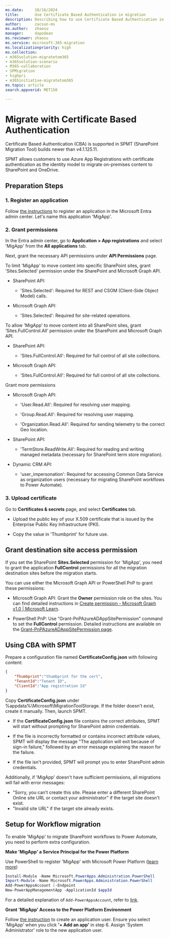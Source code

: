 ```yaml
---
ms.date:     10/16/2024
title:       Use Certificate Based Authentication in migration
description: Describing how to use Certificate Based Authentication in migration.
author:      zacsun-ms
ms.author:   zhaosu
manager:     dapodean
ms.reviewer: zhaosu
ms.service: microsoft-365-migration
ms.localizationpriority: high
ms.collection: 
- m365solution-migratetom365
- m365solution-scenario
- M365-collaboration
- SPMigration
- highpri
- m365initiative-migratetom365
ms.topic: article
search.appverid: MET150

---
```


# Migrate with Certificate Based Authentication

Certificate Based Authentication (CBA) is supported in SPMT (SharePoint Migration Tool) builds newer than v4.1.125.11.

SPMT allows customers to use Azure App Registrations with certificate authentication as the identity model to migrate on-premises content to SharePoint and OneDrive.

## Preparation Steps

### 1. Register an application

Follow [the instructions](/entra/identity-platform/quickstart-register-app?tabs=certificate) to register an application in the Microsoft Entra admin center. Let's name this application 'MigApp'.

### 2. Grant permissions

In the Entra admin center, go to **Application > App registrations** and select 'MigApp' from the **All applications** tab. 

Next, grant the necessary API permissions under **API Permissions** page.

To limit 'MigApp' to move content into specific SharePoint sites, grant 'Sites.Selected' permission under the SharePoint and Microsoft Graph API.

- SharePoint API:

  - 'Sites.Selected': Required for REST and CSOM (Client-Side Object Model) calls.
  
- Microsoft Graph API:

  - 'Sites.Selected': Required for site-related operations.
  
To allow 'MigApp' to move content into all SharePoint sites, grant ‘Sites.FullControl.All’ permission under the SharePoint and Microsoft Graph API.

- SharePoint API:

  - 'Sites.FullControl.All': Required for full control of all site collections.
  
- Microsoft Graph API:

  - 'Sites.FullControl.All': Required for full control of all site collections.
  
Grant more permissions

- Microsoft Graph API:

  - 'User.Read.All': Required for resolving user mapping.
  
  - 'Group.Read.All': Required for resolving user mapping.
  
  - 'Organization.Read.All': Required for sending telemetry to the correct Geo location.
  
- SharePoint API:

  - 'TermStore.ReadWrite.All': Required for reading and writing managed metadata (necessary for SharePoint term store migration).
  
- Dynamic CRM API:

  - 'user_impersonation': Required for accessing Common Data Service as organization users (necessary for migrating SharePoint workflows to Power Automate).
  
### 3. Upload certificate

 Go to **Certificates & secrets** page, and select **Certificates** tab.

- Upload the public key of your X.509 certificate that is issued by the Enterprise Public Key Infrastructure (PKI).

- Copy the value in 'Thumbprint' for future use.

## Grant destination site access permission

If you set the SharePoint **Sites.Selected** permission for 'MigApp', you need to grant the application  **FullControl** permissions for all the migration destination sites before the migration starts. 

You can use either the Microsoft Graph API or PowerShell PnP to grant these permissions:

- Microsoft Graph API: Grant the **Owner** permission role on the sites. You can find detailed instructions in [Create permission - Microsoft Graph v1.0 | Microsoft Learn](/graph/api/site-post-permissions?view=graph-rest-1.0&tabs=http).

- PowerShell PnP: Use “Grant-PnPAzureADAppSitePermission” command to set the **FullControl** permission. Detailed instructions are available on the [Grant-PnPAzureADAppSitePermission page](https://pnp.github.io/powershell/cmdlets/Grant-PnPAzureADAppSitePermission.html).

## Using CBA with SPMT

Prepare a configuration file named **CertificateConfig.json** with following content:


```json
{
    "Thumbprint":"thumbprint for the cert",
    "TenantId":"Tenant ID",
    "ClientId":"App registration Id"
}
```

Copy **CertificateConfig.json** under %appdata%\Microsoft\MigrationToolStorage. If the folder doesn't exist, create it manually. Then, launch SPMT.

- If the **CertificateConfig.json** file contains the correct attributes, SPMT will start without prompting for SharePoint admin credentials. 

- If the file is incorrectly formatted or contains incorrect attribute values, SPMT will display the message "The application will exit because of sign-in failure," followed by an error message explaining the reason for the failure.

- If the file isn't provided, SPMT will prompt you to enter SharePoint admin credentials.

Additionally, if 'MigApp' doesn't have sufficient permissions, all migrations will fail with error messages:
- "Sorry, you can’t create this site. Please enter a different SharePoint Online site URL or contact your administrator" if the target site doesn't exist.
- "Invalid site URL" if the target site already exists.

## Setup for Workflow migration

To enable 'MigApp' to migrate SharePoint workflows to Power Automate, you need to perform extra configuration.

**Make 'MigApp' a Service Principal for the Power Platform**

Use PowerShell to register 'MigApp' with Microsoft Power Platform ([learn more](/power-platform/admin/powershell-create-service-principal))


```powershell
Install-Module -Name Microsoft.PowerApps.Administration.PowerShell
Import-Module -Name Microsoft.PowerApps.Administration.PowerShell
Add-PowerAppsAccount [-Endpoint 
New-PowerAppManagementApp -ApplicationId $appId
```

For a detailed explanation of `Add-PowerAppsAccount`, refer to [link](/powershell/module/microsoft.powerapps.administration.powershell/add-powerappsaccount?view=pa-ps-latest).

**Grant 'MigApp' Access to the Power Platform Environment**

Follow [the instruction](/power-platform/admin/manage-application-users) to create an application user. Ensure you select 'MigApp' when you click **'+ Add an app'** in step 6. Assign 'System Administrator' role to the new application user. 

